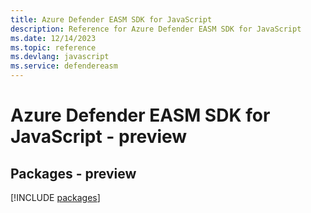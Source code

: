 ```yaml
---
title: Azure Defender EASM SDK for JavaScript
description: Reference for Azure Defender EASM SDK for JavaScript
ms.date: 12/14/2023
ms.topic: reference
ms.devlang: javascript
ms.service: defendereasm
---
```

# Azure Defender EASM SDK for JavaScript - preview
## Packages - preview
[!INCLUDE [packages](defender-easm-index.md)]